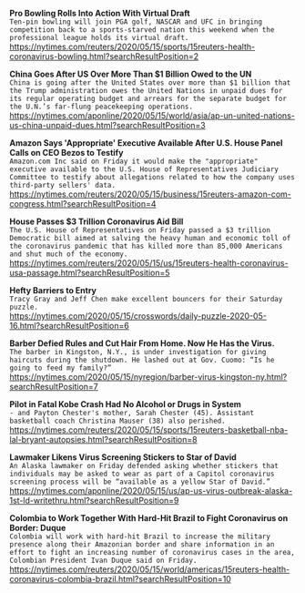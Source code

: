 **Pro Bowling Rolls Into Action With Virtual Draft**\
`Ten-pin bowling will join PGA golf, NASCAR and UFC in bringing competition back to a sports-starved nation this weekend when the professional league holds its virtual draft.`\
https://nytimes.com/reuters/2020/05/15/sports/15reuters-health-coronavirus-bowling.html?searchResultPosition=2

**China Goes After US Over More Than $1 Billion Owed to the UN**\
`China is going after the United States over more than $1 billion that the Trump administration owes the United Nations in unpaid dues for its regular operating budget and arrears for the separate budget for the U.N.’s far-flung peacekeeping operations.`\
https://nytimes.com/aponline/2020/05/15/world/asia/ap-un-united-nations-us-china-unpaid-dues.html?searchResultPosition=3

**Amazon Says 'Appropriate' Executive Available After U.S. House Panel Calls on CEO Bezos to Testify**\
`Amazon.com Inc said on Friday it would make the "appropriate" executive available to the U.S. House of Representatives Judiciary Committee to testify about allegations related to how the company uses third-party sellers' data.`\
https://nytimes.com/reuters/2020/05/15/business/15reuters-amazon-com-congress.html?searchResultPosition=4

**House Passes $3 Trillion Coronavirus Aid Bill**\
`The U.S. House of Representatives on Friday passed a $3 trillion Democratic bill aimed at salving the heavy human and economic toll of the coronavirus pandemic that has killed more than 85,000 Americans and shut much of the economy.`\
https://nytimes.com/reuters/2020/05/15/us/15reuters-health-coronavirus-usa-passage.html?searchResultPosition=5

**Hefty Barriers to Entry**\
`Tracy Gray and Jeff Chen make excellent bouncers for their Saturday puzzle.`\
https://nytimes.com/2020/05/15/crosswords/daily-puzzle-2020-05-16.html?searchResultPosition=6

**Barber Defied Rules and Cut Hair From Home. Now He Has the Virus.**\
`The barber in Kingston, N.Y., is under investigation for giving haircuts during the shutdown. He lashed out at Gov. Cuomo: “Is he going to feed my family?”`\
https://nytimes.com/2020/05/15/nyregion/barber-virus-kingston-ny.html?searchResultPosition=7

**Pilot in Fatal Kobe Crash Had No Alcohol or Drugs in System**\
`- and Payton Chester's mother, Sarah Chester (45). Assistant basketball coach Christina Mauser (38) also perished.`\
https://nytimes.com/reuters/2020/05/15/sports/15reuters-basketball-nba-lal-bryant-autopsies.html?searchResultPosition=8

**Lawmaker Likens Virus Screening Stickers to Star of David**\
`An Alaska lawmaker on Friday defended asking whether stickers that individuals may be asked to wear as part of a Capitol coronavirus screening process will be “available as a yellow Star of David.” `\
https://nytimes.com/aponline/2020/05/15/us/ap-us-virus-outbreak-alaska-1st-ld-writethru.html?searchResultPosition=9

**Colombia to Work Together With Hard-Hit Brazil to Fight Coronavirus on Border: Duque**\
`Colombia will work with hard-hit Brazil to increase the military presence along their Amazonian border and share information in an effort to fight an increasing number of coronavirus cases in the area, Colombian President Ivan Duque said on Friday.`\
https://nytimes.com/reuters/2020/05/15/world/americas/15reuters-health-coronavirus-colombia-brazil.html?searchResultPosition=10

